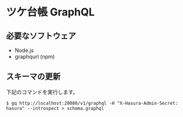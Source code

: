 ツケ台帳 GraphQL
===

## 必要なソフトウェア

- Node.js
- graphqurl (npm)

## スキーマの更新

下記のコマンドを実行します。

```shell
$ gq http://localhost:20080/v1/graphql -H "X-Hasura-Admin-Secret: hasura" --introspect > schema.graphql
```
